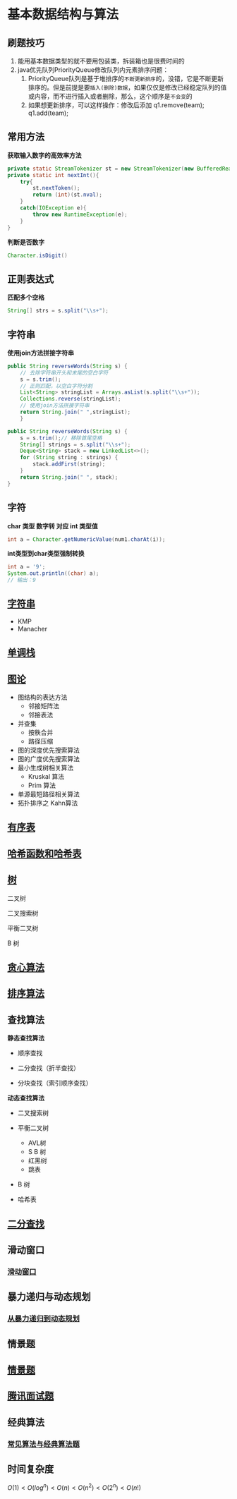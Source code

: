 # 基本数据结构与算法

## 刷题技巧

1. 能用基本数据类型的就不要用包装类，拆装箱也是很费时间的
2. java优先队列PriorityQueue修改队列内元素排序问题：
   1. PriorityQueue队列是基于堆排序的`不断更新排序`的，没错，它是不断更新排序的。但是前提是要`插入(删除)数据`，如果仅仅是修改已经稳定队列的值或内容，而不进行插入或者删除，那么，这个顺序是`不会变`的
   2. 如果想更新排序，可以这样操作：修改后添加
      q1.remove(team);
      q1.add(team);

## 常用方法

**获取输入数字的高效率方法**

```java
private static StreamTokenizer st = new StreamTokenizer(new BufferedReader(new InputStreamReader(System.in)));
private static int nextInt(){
    try{
        st.nextToken();
        return (int)(st.nval);
    }
    catch(IOException e){
        throw new RuntimeException(e);
    }
}
```

**判断是否数字**

```java
Character.isDigit()
```

## 正则表达式

**匹配多个空格**

```java
String[] strs = s.split("\\s+");
```

## 字符串

**使用join方法拼接字符串**

```java
public String reverseWords(String s) {
    // 去除字符串开头和末尾的空白字符
    s = s.trim();
    // 正则匹配，以空白字符分割
    List<String> stringList = Arrays.asList(s.split("\\s+"));
    Collections.reverse(stringList);
    // 使用join方法拼接字符串
    return String.join(" ",stringList);
    }
```

```java
public String reverseWords(String s) {
    s = s.trim();// 移除首尾空格
    String[] strings = s.split("\\s+");
    Deque<String> stack = new LinkedList<>();
    for (String string : strings) {
        stack.addFirst(string);
    }
    return String.join(" ", stack);
}
```

## 字符

**char 类型 数字转 对应 int 类型值**

```java
int a = Character.getNumericValue(num1.charAt(i));
```

**int类型到char类型强制转换**

```java
int a = '9';
System.out.println((char) a);
// 输出：9
```



## [字符串](/docs/数据结构&算法/字符串/字符串.md)

- KMP
- Manacher

## [单调栈](/docs/数据结构&算法/单调栈/单调栈.md)

## [图论](/docs/数据结构&算法/图论/图论.md)

- 图结构的表达方法
  - 邻接矩阵法
  - 邻接表法
- 并查集
  - 按秩合并
  - 路径压缩
- 图的深度优先搜索算法
- 图的广度优先搜索算法
- 最小生成树相关算法
  - Kruskal 算法
  - Prim 算法
- 单源最短路径相关算法
- 拓扑排序之 Kahn算法

## [有序表](/docs/数据结构&算法/有序表/有序表.md)

## [哈希函数和哈希表](/docs/数据结构&算法/哈希函数和哈希表/README.md)



## [树](/docs/数据结构&算法/树/README.md)

二叉树

二叉搜索树

平衡二叉树

B 树



## [贪心算法](/docs/数据结构&算法/贪心算法/贪心算法.md)

## [排序算法](/docs/数据结构&算法/排序算法/排序算法.md)

## 查找算法

**静态查找算法**

- 顺序查找

- 二分查找（折半查找）

- 分块查找（索引顺序查找）



**动态查找算法**

- 二叉搜索树

- 平衡二叉树
  - AVL树
  - S B 树
  - 红黑树
  - 跳表

- B 树

- 哈希表

## [二分查找](/docs/数据结构&算法/二分查找/二分查找.md)

## 滑动窗口

### [滑动窗口](/docs/数据结构&算法/滑动窗口/滑动窗口.md)

## 暴力递归与动态规划

### [从暴力递归到动态规划](/docs/数据结构&算法/动态规划/从暴力递归到动态规划.md)

## 情景题

## [情景题](/docs/数据结构&算法/情景题/情景题.md)

## [腾讯面试题](/docs/数据结构&算法/腾讯面试题/腾讯面试题.md)

## 经典算法

### [常见算法与经典算法题](/docs/数据结构&算法/常见算法与经典算法题/常见算法与经典算法题.md)



## 时间复杂度

$O(1) < O(log^n) < O(n) < O(n^2) < O(2^n) < O(n!)$




